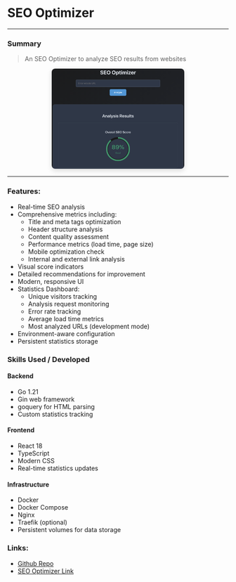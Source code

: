 # SEO Optimizer

---

### Summary
> An SEO Optimizer to analyze SEO results from websites

<div style="text-align:center;">
  <img src="/static/images/seo-optimizer.png" alt="alt text" style="max-width:60%; height:auto; border-radius:8px; box-shadow:0 4px 12px rgba(0,0,0,0.15);">
</div>

___

### Features:

- Real-time SEO analysis
- Comprehensive metrics including:
  - Title and meta tags optimization
  - Header structure analysis
  - Content quality assessment
  - Performance metrics (load time, page size)
  - Mobile optimization check
  - Internal and external link analysis
- Visual score indicators
- Detailed recommendations for improvement
- Modern, responsive UI
- Statistics Dashboard:
  - Unique visitors tracking
  - Analysis request monitoring
  - Error rate tracking
  - Average load time metrics
  - Most analyzed URLs (development mode)
- Environment-aware configuration
- Persistent statistics storage

### Skills Used / Developed
#### Backend
- Go 1.21
- Gin web framework
- goquery for HTML parsing
- Custom statistics tracking

#### Frontend
- React 18
- TypeScript
- Modern CSS
- Real-time statistics updates

#### Infrastructure
- Docker
- Docker Compose
- Nginx
- Traefik (optional)
- Persistent volumes for data storage

### Links:
- [Github Repo](https://github.com/kingelvyn/seo-optimizer)
- [SEO Optimizer Link](https://seo-optimizer.elvynprise.xyz/)
